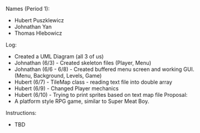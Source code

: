 Names (Period 1):
- Hubert Puszklewicz
- Johnathan Yan
- Thomas Hlebowicz

Log:
- Created a UML Diagram (all 3 of us)
- Johnathan (6/3) - Created skeleton files (Player, Menu)
- Johnathan (6/6 - 6/8) - Created buffered menu screen and working GUI. (Menu, Background, Levels, Game)
- Hubert (6/7) - TileMap class - reading text file into double array
- Hubert (6/9) - Changed Player mechanics
- Hubert (6/10) - Trying to print sprites based on text map file
Proposal:
- A platform style RPG game, similar to Super Meat Boy.

Instructions:
- TBD
